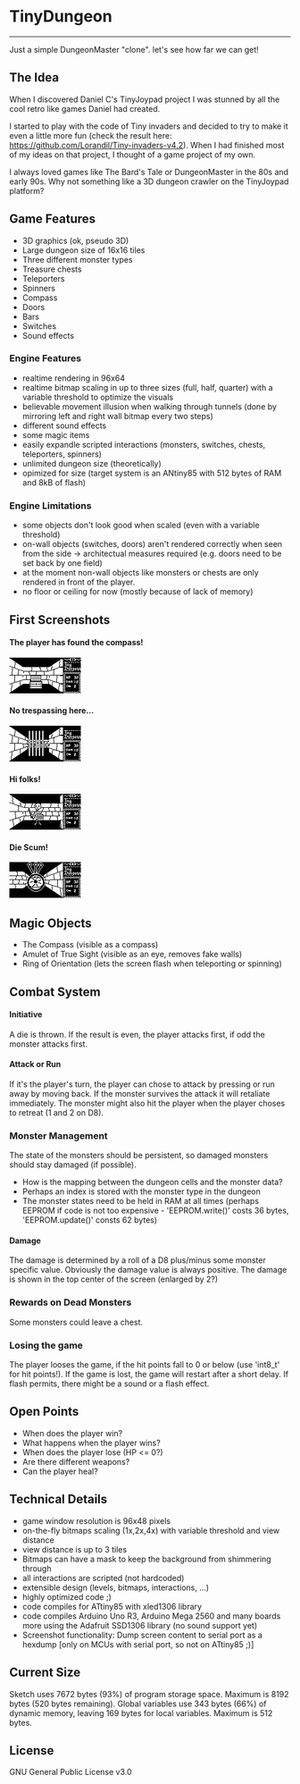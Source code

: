 # TinyDungeon
***
 Just a simple DungeonMaster "clone". let's see how far we can get!

## The Idea
When I discovered Daniel C's TinyJoypad project I was stunned by all the cool retro like
games Daniel had created. 

I started to play with the code of Tiny invaders and decided to try to make it even a little more fun (check the result here: https://github.com/Lorandil/Tiny-invaders-v4.2).
When I had finished most of my ideas on that project, I thought of a game project of my own.

I always loved games like The Bard's Tale or DungeonMaster in the 80s and early 90s.
Why not something like a 3D dungeon crawler on the TinyJoypad platform?

## Game Features
* 3D graphics (ok, pseudo 3D)
* Large dungeon size of 16x16 tiles
* Three different monster types
* Treasure chests
* Teleporters
* Spinners
* Compass
* Doors
* Bars
* Switches
* Sound effects

### Engine Features
* realtime rendering in 96x64
* realtime bitmap scaling in up to three sizes (full, half, quarter) with a variable threshold to optimize the visuals
* believable movement illusion when walking through tunnels (done by mirroring left and right wall bitmap every two steps)
* different sound effects
* some magic items
* easily expandle scripted interactions (monsters, switches, chests, teleporters, spinners)
* unlimited dungeon size (theoretically)
* opimized for size (target system is an ANtiny85 with 512 bytes of RAM and 8kB of flash)

### Engine Limitations
* some objects don't look good when scaled (even with a variable threshold)
* on-wall objects (switches, doors) aren't rendered correctly when seen from the side -> architectual measures required (e.g. doors need to be set back by one field)
* at the moment non-wall objects like monsters or chests are only rendered in front of the player.
* no floor or ceiling for now (mostly because of lack of memory)

## First Screenshots
#### The player has found the compass!
![Oh, I see!](https://github.com/Lorandil/TinyDungeon/blob/main/screenshots/compass_found!.png)

#### No trespassing here...
![Tunnel is blocked](https://github.com/Lorandil/TinyDungeon/blob/main/screenshots/the_tunnel_is_blocked.png)

#### Hi folks!
![Meet Joey!](https://github.com/Lorandil/TinyDungeon/blob/main/screenshots/meet_Joey!.png)

#### Die Scum!
![The Boss](https://github.com/Lorandil/TinyDungeon/blob/main/screenshots/the_boss.png)

## Magic Objects
* The Compass (visible as a compass)
* Amulet of True Sight (visible as an eye, removes fake walls)
* Ring of Orientation (lets the screen flash when teleporting or spinning)

## Combat System

#### Initiative
A die is thrown. If the result is even, the player attacks first, if odd the monster attacks first.

#### Attack or Run
If it's the player's turn, the player can chose to attack by pressing <fire> or run away by moving back.
If the monster survives the attack it will retaliate immediately.
The monster might also hit the player when the player choses to retreat (1 and 2 on D8).

### Monster Management
The state of the monsters should be persistent, so damaged monsters should stay damaged (if possible).
* How is the mapping between the dungeon cells and the monster data?
* Perhaps an index is stored with the monster type in the dungeon
* The monster states need to be held in RAM at all times (perhaps EEPROM if code is not too expensive - 'EEPROM.write()' costs 36 bytes, 'EEPROM.update()' consts 62 bytes)


#### Damage
The damage is determined by a roll of a D8 plus/minus some monster specific value. 
Obviously the damage value is always positive.
The damage is shown in the top center of the screen (enlarged by 2?)

### Rewards on Dead Monsters
Some monsters could leave a chest.

### Losing the game
The player looses the game, if the hit points fall to 0 or below (use 'int8_t' for hit points!).
If the game is lost, the game will restart after a short delay.
If flash permits, there might be a sound or a flash effect.

## Open Points
* When does the player win?
* What happens when the player wins?
* When does the player lose (HP <= 0?)
* Are there different weapons?
* Can the player heal?

## Technical Details
* game window resolution is 96x48 pixels
* on-the-fly bitmaps scaling (1x,2x,4x) with variable threshold and view distance
* view distance is up to 3 tiles
* Bitmaps can have a mask to keep the background from shimmering through
* all interactions are scripted (not hardcoded)
* extensible design (levels, bitmaps, interactions, ...)
* highly optimized code ;)
* code compiles for ATtiny85 with xled1306 library
* code compiles Arduino Uno R3, Arduino Mega 2560 and many boards more using
  the Adafruit SSD1306 library (no sound support yet)
* Screenshot functionality: Dump screen content to serial port as a hexdump
  [only on MCUs with serial port, so not on ATtiny85 ;)]

## Current Size
Sketch uses 7672 bytes (93%) of program storage space. Maximum is 8192 bytes (520 bytes remaining).
Global variables use 343 bytes (66%) of dynamic memory, leaving 169 bytes for local variables. Maximum is 512 bytes.

## License
GNU General Public License v3.0
